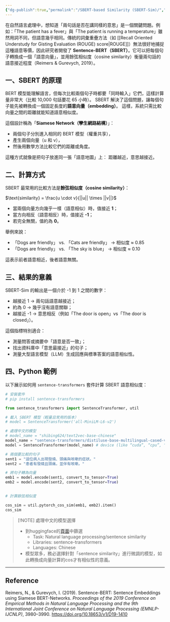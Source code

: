 ```yaml
---
{"dg-publish":true,"permalink":"/SBERT-based Similarity (SBERT-Sim)/","title":"SBERT-based Similarity (SBERT-Sim)","tags":["LLMAI","chatgpt","guideline","evaluation","statistics"],"created":"2025-10-21T15:15","updated":"2025-10-23T23:18"}
---
```



在自然語言處理中，想知道「兩句話是否在講同樣的意思」是一個關鍵問題。例如：「The patient has a fever」與「The patient is running a temperature」雖然用詞不同，但語意幾乎相同。傳統的詞彙重疊方法（如 [[Recall Oriented Understudy for Gisting Evaluation (ROUGE) score\|ROUGE]]）無法很好地捕捉這種語意等價，因此研究者開發了 **Sentence-BERT（SBERT）**。它可以把每個句子轉換成一個「語意向量」，並用餘弦相似度（cosine similarity）衡量兩句話的語意接近程度（Reimers & Gurevych, 2019）。

## 一、SBERT 的原理

BERT 模型能理解語言，但每次比較兩個句子時都要「同時輸入」它們，這樣計算量非常大（比較 10,000 句話要花 65 小時）。 SBERT 解決了這個問題，讓每個句子能先被轉換成一個固定長度的**語意向量（embedding）**。 這樣，系統只需比較向量之間的距離就能知道語意相似度。

這個設計稱為「**Siamese Network（孿生網路結構）**」：

- 兩個句子分別進入相同的 BERT 模型（權重共享），
- 產生兩個向量（u 和 v），
- 然後用數學方法比較它們的距離或角度。

這種方式就像是把句子放進同一張「語意地圖」上：
距離越近，意思越接近。

## 二、計算方式

SBERT 最常用的比較方法是**餘弦相似度（cosine similarity）**：

$\text{similarity} = \frac{u \cdot v}{||u|| \times ||v||}$

- 當兩個向量方向幾乎一樣（語意相似）時，值接近 **1**；
- 當方向相反（語意相反）時，值接近 **-1**；
- 若完全無關，值約為 **0**。

舉例來說：

- 「Dogs are friendly」 vs. 「Cats are friendly」 → 相似度 ≈ 0.85
- 「Dogs are friendly」 vs. 「The sky is blue」 → 相似度 ≈ 0.10

這表示前者語意相近，後者語意無關。

## 三、結果的意義

SBERT-Sim 的輸出是一個介於 -1 到 1 之間的數字：

- 越接近 1 → 兩句話語意越接近；
- 約為 0 → 幾乎沒有語意關聯；
- 越接近 -1 → 意思相反（例如「The door is open」vs「The door is closed」）。

這個指標特別適合：

- 測量問答或摘要中「語意是否一致」；
- 找出資料庫中「意思最接近」的句子；
- 測量大型語言模型（LLM）生成回應與標準答案的語意相似性。

## 四、Python 範例

以下展示如何用 `sentence-transformers` 套件計算 SBERT 語意相似度：

```python
# 安裝套件
# pip install sentence-transformers

from sentence_transformers import SentenceTransformer, util

# 載入 SBERT 模型（輕量且常用的版本）
# model = SentenceTransformer('all-MiniLM-L6-v2')

# 處理中文的模型
# model_name = "shibing624/text2vec-base-chinese"
model_name = "sentence-transformers/distiluse-base-multilingual-cased-v1" 
model = SentenceTransformer(model_name) # device (like “cuda”, “cpu”, “mps”, “npu”) that should be used for computation. If None, checks if a GPU can be used.

# 兩個要比較的句子
sent1 = "這位病人出現發燒、頭痛與咳嗽的症狀。"
sent2 = "患者有發燒且頭痛，並伴有咳嗽。"

# 將句子轉為向量
emb1 = model.encode(sent1, convert_to_tensor=True)
emb2 = model.encode(sent2, convert_to_tensor=True)
 

# 計算餘弦相似度

cos_sim = util.pytorch_cos_sim(emb1, emb2).item()
cos_sim
```

> [!NOTE] 處理中文的模型選擇
>
> - 到huggingface的[頁面](https://huggingface.co/models)中篩選
> 	- Task: Natural language processing/sentence similarity
> 	- Libraries: sentence-transformers
> 	- Languages: Chinese
> - 模型眾多，務必選擇針對「sentence similarity」進行微調的模型，如此轉換成向量計算的cos才有相似性的意義。

---

## Reference

Reimers, N., & Gurevych, I. (2019). Sentence-BERT: Sentence Embeddings using Siamese BERT-Networks. *Proceedings of the 2019 Conference on Empirical Methods in Natural Language Processing and the 9th International Joint Conference on Natural Language Processing (EMNLP-IJCNLP)*, 3980–3990. <https://doi.org/10.18653/v1/D19-1410>
